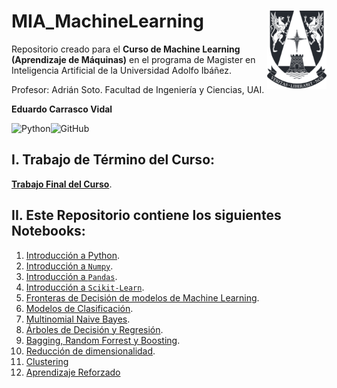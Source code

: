 # MIA_MachineLearning <img src="0. Trabajo Final MIA/img/logo.png" align="right" width = "95px"/>
    
Repositorio creado para el **Curso de Machine Learning (Aprendizaje de Máquinas)** en el programa de Magister en Inteligencia Artificial de la Universidad Adolfo Ibáñez.

Profesor: Adrián Soto. Facultad de Ingeniería y Ciencias, UAI.

**Eduardo Carrasco Vidal**
 
![Python](https://img.shields.io/badge/python-%2314354C.svg)![GitHub](https://img.shields.io/badge/github-%23121011.svg)
## I. Trabajo de Término del Curso:

[**Trabajo Final del Curso**](https://github.com/educarrascov/MIA_MachineLearning/blob/master/0.%20Trabajo%20Final%20MIA/Notebook%20Actividad%20Final%20Eduardo%20Carrasco.ipynb).

## II. Este Repositorio contiene los siguientes Notebooks:

1. [Introducción a Python](https://github.com/educarrascov/MIA_MachineLearning/blob/master/1.2.%20Coding%20en%20Python%20v1/1.%20Introduccion%20a%20Python%20(MIA%20UAI).ipynb).
2. [Introducción a `Numpy`](https://github.com/educarrascov/MIA_MachineLearning/blob/master/1.2.%20Coding%20en%20Python%20v1/2.%20Pandas%20%2B%20Numpy/2.%20Numpy%20(MIA%20UAI).ipynb).
3. [Introducción a `Pandas`](https://github.com/educarrascov/MIA_MachineLearning/blob/master/1.2.%20Coding%20en%20Python%20v1/2.%20Pandas%20%2B%20Numpy/3.%20Pandas%20(MIA%20UAI).ipynb).
4. [Introducción a `Scikit-Learn`](https://github.com/educarrascov/MIA_MachineLearning/blob/master/1.2.%20Coding%20en%20Python%20v1/3.%20Introducción%20a%20ML/4.%20Introducción%20Scikit%20Learn%20(MIA%20UAI).ipynb).
5. [Fronteras de Decisión de modelos de Machine Learning](https://github.com/educarrascov/MIA_MachineLearning/blob/master/1.2.%20Coding%20en%20Python%20v1/3.%20Introducción%20a%20ML/5.%20Resumen%20Frontera%20Decisión%20Modelos%20ML%20(MIA%20UAI).ipynb).
6. [Modelos de Clasificación](https://github.com/educarrascov/MIA_MachineLearning/blob/master/2.0.%20Clasificación/6.%20Clasificación%20(MIA%20UAI).ipynb).
7. [Multinomial Naive Bayes](https://github.com/educarrascov/MIA_MachineLearning/blob/master/2.5.%20Naive%20Bayes/7.%20Multinomial%20Naive%20Bayes%20(MIA%20UAI).ipynb).
8. [Árboles de Decisión y Regresión](https://github.com/educarrascov/MIA_MachineLearning/blob/master/2.6.%20Decision%20Trees%20%26%20Random%20Forests/8.%20Árboles%20de%20Decisión%20y%20Regresión%20(MIA%20UAI).ipynb).
9. [Bagging, Random Forrest y Boosting](https://github.com/educarrascov/MIA_MachineLearning/blob/master/2.6.%20Decision%20Trees%20%26%20Random%20Forests/9.%20Bagging%2C%20Random%20Forests%20y%20Boosting%20(MIA%20UAI).ipynb).
10. [Reducción de dimensionalidad](https://github.com/educarrascov/MIA_MachineLearning/blob/master/3.3.%20Reducción%20de%20Dimensionalidad%20y%20Clustering/10.%20Reducción%20de%20Dimensionalidad%20(MIA%20UAI).ipynb).
11. [Clustering](https://github.com/educarrascov/MIA_MachineLearning/blob/master/3.3.%20Reducción%20de%20Dimensionalidad%20y%20Clustering/11.%20Clustering%20(MIA%20UAI).ipynb)
12. [Aprendizaje Reforzado](https://github.com/educarrascov/MIA_MachineLearning/blob/master/3.4.%20Aprendizaje%20Reforzado/12.%20Aprendizaje%20Reforzado.ipynb)


